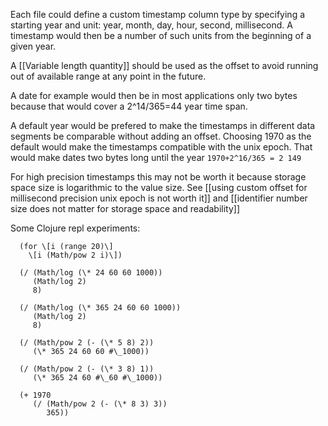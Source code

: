 Each file could define a custom timestamp column type by specifying a starting year and unit: year, month, day, hour, second, millisecond. A timestamp would then be a number of such units from the beginning of a given year.

A [[Variable length quantity]] should be used as the offset to avoid running out of available range at any point in the future.

A date for example would then be in most applications only two bytes because that would cover a  2^14/365=44 year time span.

A default year would be prefered to make the timestamps in different data segments be comparable without adding an offset. Choosing 1970 as the default would make the timestamps compatible with the unix epoch. That would make dates two bytes long until the year `1970+2^16/365 = 2 149`

For high precision timestamps this may not be worth it because storage space size is logarithmic to the value size. See [[using custom offset for millisecond precision unix epoch is not worth it]] and [[identifier number size does not matter for storage space and readability]]

Some Clojure repl experiments:

```cloure
  (for \[i (range 20)\]
    \[i (Math/pow 2 i)\])

  (/ (Math/log (\* 24 60 60 1000))
     (Math/log 2)
     8)

  (/ (Math/log (\* 365 24 60 60 1000))
     (Math/log 2)
     8)

  (/ (Math/pow 2 (- (\* 5 8) 2))
     (\* 365 24 60 60 #\_1000))

  (/ (Math/pow 2 (- (\* 3 8) 1))
     (\* 365 24 60 #\_60 #\_1000))

  (+ 1970
     (/ (Math/pow 2 (- (\* 8 3) 3))
        365))
```